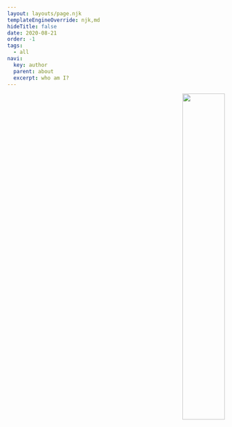 ```yaml
---
layout: layouts/page.njk
templateEngineOverride: njk,md
hideTitle: false
date: 2020-08-21
order: -1
tags: 
  - all
navi:
  key: author
  parent: about
  excerpt: who am I?
---
```


 

<div style="text-align:right; margin-bottom:-4px;"><img src="{{ "/" | url }}assets/img/author.png" width="44%"> </div>	

